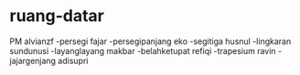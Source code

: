 # ruang-datar

PM alvianzf
-persegi fajar
-persegipanjang eko
-segitiga husnul
-lingkaran sundunusi
-layanglayang makbar
-belahketupat refiqi
-trapesium ravin
-jajargenjang adisupri
